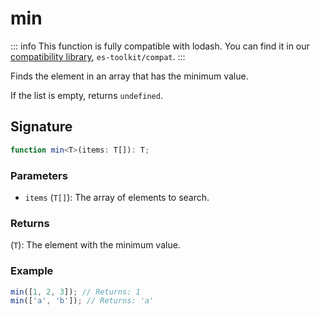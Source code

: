 # min

::: info
This function is fully compatible with lodash. You can find it in our [compatibility library](../../../compatibility.md), `es-toolkit/compat`.
:::

Finds the element in an array that has the minimum value.

If the list is empty, returns `undefined`.

## Signature

```typescript
function min<T>(items: T[]): T;
```

### Parameters

- `items` (`T[]`): The array of elements to search.

### Returns

(`T`): The element with the minimum value.

### Example

```typescript
min([1, 2, 3]); // Returns: 1
min(['a', 'b']); // Returns: 'a'
```

